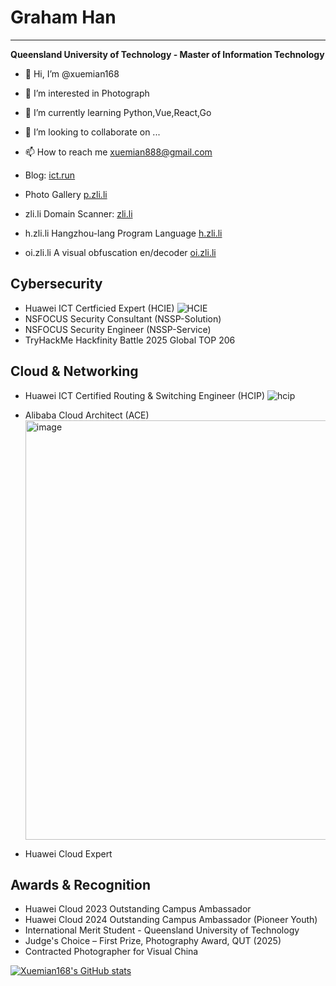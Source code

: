 # Graham Han
---
**Queensland University of Technology - Master of Information Technology**

- 👋 Hi, I’m @xuemian168
- 👀 I’m interested in Photograph
- 🌱 I’m currently learning Python,Vue,React,Go
- 💞️ I’m looking to collaborate on ...
- 📫 How to reach me xuemian888@gmail.com

- Blog: [ict.run](https://www.ict.run/)
- Photo Gallery [p.zli.li](https://p.zli.li)
- zli.li Domain Scanner: [zli.li](https://p.ict.run)
- h.zli.li Hangzhou-lang Program Language [h.zli.li](https://h.zli.li/)
- oi.zli.li A visual obfuscation en/decoder [oi.zli.li](https://oi.zli.li/)

## Cybersecurity

- Huawei ICT Certficied Expert (HCIE)
  ![HCIE](https://www.ict.run/api/uploads/images/0b712e05-0dec-4e0b-847c-eb76f02188c0.jpg)
- NSFOCUS Security Consultant (NSSP-Solution)
- NSFOCUS Security Engineer (NSSP-Service)
- TryHackMe Hackfinity Battle 2025 Global TOP 206

## Cloud & Networking

- Huawei ICT Certified Routing & Switching Engineer (HCIP)
  ![hcip](https://www.ict.run/api/uploads/images/d4a6e6bc-60b5-4c49-a995-71f503cb84c1.jpg)
- Alibaba Cloud Architect (ACE)
  <img width="1000" height="671" alt="image" src="https://github.com/user-attachments/assets/fc062d14-8ae6-4fb2-8957-ada4b0f702e3" />

- Huawei Cloud Expert

## Awards & Recognition
- Huawei Cloud 2023 Outstanding Campus Ambassador
- Huawei Cloud 2024 Outstanding Campus Ambassador (Pioneer Youth)
- International Merit Student - Queensland University of Technology
- Judge's Choice – First Prize, Photography Award, QUT (2025)
- Contracted Photographer for Visual China

[![Xuemian168's GitHub stats](https://github-readme-stats.vercel.app/api?username=xuemian168)](https://github.com/anuraghazra/github-readme-stats)
